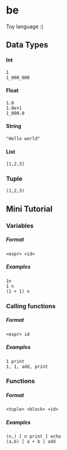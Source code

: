# be
Toy language :)

## Data Types

#### Int

    1
    1_000_000

#### Float

    1.0
    1.0e+1
    1_000.0

#### String

    "Hello world"

#### List

    [1,2,3]

### Tuple

    (1,2,3)
    

## Mini Tutorial

### Variables

##### Format

    <expr> <id>

##### Examples

    1n
    1 n
    (1 + 1) n


### Calling functions

##### Format

    <expr> id

##### Examples

    1 print
    1, 1, add, print


### Functions

##### Format

    <tuple> <block> <id>

##### Examples

    (n,) [ n print ] echo
    (a,b) [ a + b ] add
